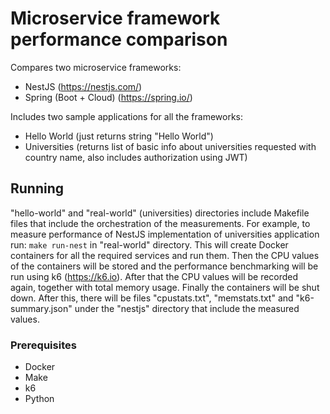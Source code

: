 # Microservice framework performance comparison

Compares two microservice frameworks:

- NestJS (https://nestjs.com/)
- Spring (Boot + Cloud) (https://spring.io/)

Includes two sample applications for all the frameworks:

- Hello World (just returns string "Hello World")
- Universities (returns list of basic info about universities requested with country name, also includes authorization using JWT)

## Running

"hello-world" and "real-world" (universities) directories include Makefile files that include the orchestration of the measurements.
For example, to measure performance of NestJS implementation of universities application run: `make run-nest` in "real-world" directory.
This will create Docker containers for all the required services and run them. Then the CPU values of the containers will be stored and the performance benchmarking will be run using k6 (https://k6.io). After that the CPU values will be recorded again, together with total memory usage. Finally the containers will be shut down.
After this, there will be files "cpustats.txt", "memstats.txt" and "k6-summary.json" under the "nestjs" directory that include the measured values.

### Prerequisites

- Docker
- Make
- k6
- Python
